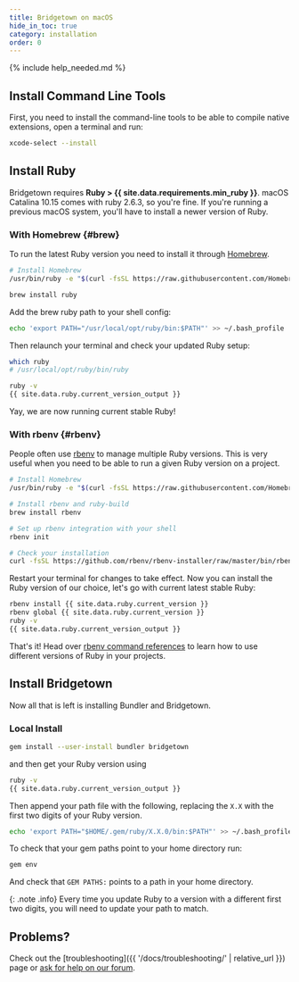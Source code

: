 ```yaml
---
title: Bridgetown on macOS
hide_in_toc: true
category: installation
order: 0
---
```


{% include help_needed.md %}

## Install Command Line Tools
First, you need to install the command-line tools to be able to compile native extensions, open a terminal and run:

```sh
xcode-select --install
```

## Install Ruby

Bridgetown requires **Ruby > {{ site.data.requirements.min_ruby }}**.
macOS Catalina 10.15 comes with ruby 2.6.3, so you're fine.
If you're running a previous macOS system, you'll have to install a newer version of Ruby.

### With Homebrew {#brew}
To run the latest Ruby version you need to install it through [Homebrew](https://brew.sh).

```sh
# Install Homebrew
/usr/bin/ruby -e "$(curl -fsSL https://raw.githubusercontent.com/Homebrew/install/master/install)"

brew install ruby
```

Add the brew ruby path to your shell config:

```bash
echo 'export PATH="/usr/local/opt/ruby/bin:$PATH"' >> ~/.bash_profile
```

Then relaunch your terminal and check your updated Ruby setup:

```sh
which ruby
# /usr/local/opt/ruby/bin/ruby

ruby -v
{{ site.data.ruby.current_version_output }}
```

Yay, we are now running current stable Ruby!

### With rbenv {#rbenv}

People often use [rbenv](https://github.com/rbenv/rbenv) to manage multiple
Ruby versions. This is very useful when you need to be able to run a given Ruby version on a project.

```sh
# Install Homebrew
/usr/bin/ruby -e "$(curl -fsSL https://raw.githubusercontent.com/Homebrew/install/master/install)"

# Install rbenv and ruby-build
brew install rbenv

# Set up rbenv integration with your shell
rbenv init

# Check your installation
curl -fsSL https://github.com/rbenv/rbenv-installer/raw/master/bin/rbenv-doctor | bash
```

Restart your terminal for changes to take effect.
Now you can install the Ruby version of our choice, let's go with current latest stable Ruby:

```sh
rbenv install {{ site.data.ruby.current_version }}
rbenv global {{ site.data.ruby.current_version }}
ruby -v
{{ site.data.ruby.current_version_output }}
```

That's it! Head over [rbenv command references](https://github.com/rbenv/rbenv#command-reference) to learn how to use different versions of Ruby in your projects.

## Install Bridgetown

Now all that is left is installing Bundler and Bridgetown.

### Local Install

```sh
gem install --user-install bundler bridgetown
```

and then get your Ruby version using

```sh
ruby -v
{{ site.data.ruby.current_version_output }}
```

Then append your path file with the following, replacing the `X.X` with the first two digits of your Ruby version.

```bash
echo 'export PATH="$HOME/.gem/ruby/X.X.0/bin:$PATH"' >> ~/.bash_profile
```

To check that your gem paths point to your home directory run:

```sh
gem env
```

And check that `GEM PATHS:` points to a path in your home directory.

{: .note .info}
Every time you update Ruby to a version with a different first two digits, you will need to update your path to match.

## Problems?

Check out the [troubleshooting]({{ '/docs/troubleshooting/' | relative_url }}) page or [ask for help on our forum](https://talk.bridgetownrb.com).
